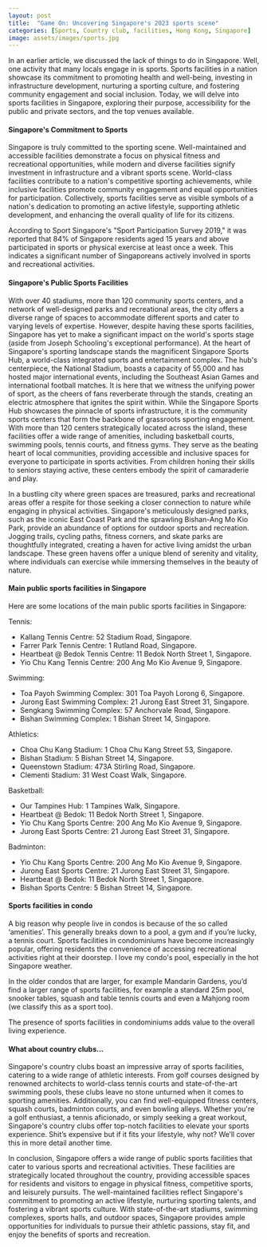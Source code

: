 ```yaml
---
layout: post
title:  "Game On: Uncovering Singapore's 2023 sports scene"
categories: [Sports, Country club, facilities, Hong Kong, Singapore]
image: assets/images/sports.jpg
---
```


In an earlier article, we discussed the lack of things to do in Singapore. Well, one activity that many locals engage in is sports. Sports facilities in a nation showcase its commitment to promoting health and well-being, investing in infrastructure development, nurturing a sporting culture, and fostering community engagement and social inclusion. Today, we will delve into sports facilities in Singapore, exploring their purpose, accessibility for the public and private sectors, and the top venues available.

#### Singapore's Commitment to Sports

Singapore is truly committed to the sporting scene. Well-maintained and accessible facilities demonstrate a focus on physical fitness and recreational opportunities, while modern and diverse facilities signify investment in infrastructure and a vibrant sports scene. World-class facilities contribute to a nation's competitive sporting achievements, while inclusive facilities promote community engagement and equal opportunities for participation. Collectively, sports facilities serve as visible symbols of a nation's dedication to promoting an active lifestyle, supporting athletic development, and enhancing the overall quality of life for its citizens.

According to Sport Singapore's "Sport Participation Survey 2019," it was reported that 84% of Singapore residents aged 15 years and above participated in sports or physical exercise at least once a week. This indicates a significant number of Singaporeans actively involved in sports and recreational activities.

#### Singapore's Public Sports Facilities

With over 40 stadiums, more than 120 community sports centers, and a network of well-designed parks and recreational areas, the city offers a diverse range of spaces to accommodate different sports and cater to varying levels of expertise. However, despite having these sports facilities, Singapore has yet to make a significant impact on the world's sports stage (aside from Joseph Schooling's exceptional performance).
At the heart of Singapore's sporting landscape stands the magnificent Singapore Sports Hub, a world-class integrated sports and entertainment complex. The hub's centerpiece, the National Stadium, boasts a capacity of 55,000 and has hosted major international events, including the Southeast Asian Games and international football matches. It is here that we witness the unifying power of sport, as the cheers of fans reverberate through the stands, creating an electric atmosphere that ignites the spirit within.
While the Singapore Sports Hub showcases the pinnacle of sports infrastructure, it is the community sports centers that form the backbone of grassroots sporting engagement. With more than 120 centers strategically located across the island, these facilities offer a wide range of amenities, including basketball courts, swimming pools, tennis courts, and fitness gyms. They serve as the beating heart of local communities, providing accessible and inclusive spaces for everyone to participate in sports activities. From children honing their skills to seniors staying active, these centers embody the spirit of camaraderie and play.

In a bustling city where green spaces are treasured, parks and recreational areas offer a respite for those seeking a closer connection to nature while engaging in physical activities. Singapore's meticulously designed parks, such as the iconic East Coast Park and the sprawling Bishan-Ang Mo Kio Park, provide an abundance of options for outdoor sports and recreation. Jogging trails, cycling paths, fitness corners, and skate parks are thoughtfully integrated, creating a haven for active living amidst the urban landscape. These green havens offer a unique blend of serenity and vitality, where individuals can exercise while immersing themselves in the beauty of nature.

#### Main public sports facilities in Singapore

Here are some locations of the main public sports facilities in Singapore:

Tennis:
+ Kallang Tennis Centre: 52 Stadium Road, Singapore.
+ Farrer Park Tennis Centre: 1 Rutland Road, Singapore.
+ Heartbeat @ Bedok Tennis Centre: 11 Bedok North Street 1, Singapore.
+ Yio Chu Kang Tennis Centre: 200 Ang Mo Kio Avenue 9, Singapore.

Swimming:
+ Toa Payoh Swimming Complex: 301 Toa Payoh Lorong 6, Singapore.
+ Jurong East Swimming Complex: 21 Jurong East Street 31, Singapore.
+ Sengkang Swimming Complex: 57 Anchorvale Road, Singapore.
+ Bishan Swimming Complex: 1 Bishan Street 14, Singapore.

Athletics:
+ Choa Chu Kang Stadium: 1 Choa Chu Kang Street 53, Singapore.
+ Bishan Stadium: 5 Bishan Street 14, Singapore.
+ Queenstown Stadium: 473A Stirling Road, Singapore.
+ Clementi Stadium: 31 West Coast Walk, Singapore.

Basketball:
+ Our Tampines Hub: 1 Tampines Walk, Singapore.
+ Heartbeat @ Bedok: 11 Bedok North Street 1, Singapore.
+ Yio Chu Kang Sports Centre: 200 Ang Mo Kio Avenue 9, Singapore.
+ Jurong East Sports Centre: 21 Jurong East Street 31, Singapore.

Badminton:
+ Yio Chu Kang Sports Centre: 200 Ang Mo Kio Avenue 9, Singapore.
+ Jurong East Sports Centre: 21 Jurong East Street 31, Singapore.
+ Heartbeat @ Bedok: 11 Bedok North Street 1, Singapore.
+ Bishan Sports Centre: 5 Bishan Street 14, Singapore.

#### Sports facilities in condo

A big reason why people live in condos is because of the so called ‘amenities’. This generally breaks down to a pool, a gym and if you’re lucky, a tennis court. Sports facilities in condominiums have become increasingly popular, offering residents the convenience of accessing recreational activities right at their doorstep. I love my condo's pool, especially in the hot Singapore weather.

In the older condos that are larger, for example Mandarin Gardens, you’d find a larger range of sports facilities, for example a standard 25m pool, snooker tables, squash and table tennis courts and even a Mahjong room (we classify this as a sport too).

The presence of sports facilities in condominiums adds value to the overall living experience.

#### What about country clubs...

Singapore's country clubs boast an impressive array of sports facilities, catering to a wide range of athletic interests. From golf courses designed by renowned architects to world-class tennis courts and state-of-the-art swimming pools, these clubs leave no stone unturned when it comes to sporting amenities. Additionally, you can find well-equipped fitness centers, squash courts, badminton courts, and even bowling alleys. Whether you're a golf enthusiast, a tennis aficionado, or simply seeking a great workout, Singapore's country clubs offer top-notch facilities to elevate your sports experience. Shit’s expensive but if it fits your lifestyle, why not? We’ll cover this in more detail another time.

In conclusion, Singapore offers a wide range of public sports facilities that cater to various sports and recreational activities. These facilities are strategically located throughout the country, providing accessible spaces for residents and visitors to engage in physical fitness, competitive sports, and leisurely pursuits. The well-maintained facilities reflect Singapore's commitment to promoting an active lifestyle, nurturing sporting talents, and fostering a vibrant sports culture. With state-of-the-art stadiums, swimming complexes, sports halls, and outdoor spaces, Singapore provides ample opportunities for individuals to pursue their athletic passions, stay fit, and enjoy the benefits of sports and recreation.
